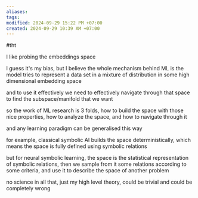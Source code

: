 ```yaml
---
aliases: 
tags: 
modified: 2024-09-29 15:22 PM +07:00
created: 2024-09-29 10:39 AM +07:00
---
```

#tht 

I like probing the embeddings space

I guess it's my bias, but I believe the whole mechanism behind ML is the model tries to represent a data set in a mixture of distribution in some high dimensional embedding space

and to use it effectively we need to effectively navigate through that space to find the subspace/manifold that we want

so the work of ML research is 3 folds, how to build the space with those nice properties, how to analyze the space, and how to navigate through it

and any learning paradigm can be generalised this way

for example, classical symbolic AI builds the space deterministically, which means the space is fully defined using symbolic relations

but for neural symbolic learning, the space is the statistical representation of symbolic relations, then we sample from it some relations according to some criteria, and use it to describe the space of another problem

no science in all that, just my high level theory, could be trivial and could be completely wrong